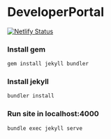 # DeveloperPortal
[![Netlify Status](https://api.netlify.com/api/v1/badges/0b69ed1b-e1b6-4a88-9d2b-10f839ef513b/deploy-status)](https://app.netlify.com/sites/friendly-devportal/deploys)

### Install gem

```sh
gem install jekyll bundler
```

### Install jekyll

```sh
bundler install
```

### Run site in localhost:4000

```sh
bundle exec jekyll serve
```
